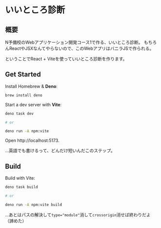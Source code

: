 # いいところ診断


## 概要

N予備校のWebアプリケーション開発コース1で作る、いいところ診断。
もちろんReactやJSXなんてやらないので、このWebアプリはバニラJSで作られる。

ということでReact + Viteを使っていいところ診断を作ります。


## Get Started

Install Homebrew & **Deno**:

```sh
brew install deno
```

Start a dev server with **Vite**:

```sh
deno task dev

# or

deno run -A npm:vite
```

Open http://localhost:5173.

...英語でも書けるって、どんだけ短いんだこのステップ。


## Build

Build with Vite:

```sh
deno task build

# or

deno run -A npm:vite build
```

...あとはパスの解決して`type="module"`消して`crossorigin`消せば終わりだよ（諦めた）
